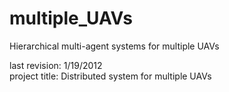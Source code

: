 # multiple_UAVs
Hierarchical multi-agent systems for multiple UAVs  

last revision: 1/19/2012  
project title: Distributed system for multiple UAVs  
